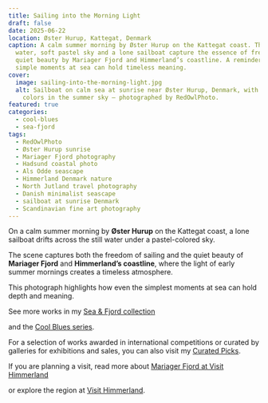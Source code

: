 ```yaml
---
title: Sailing into the Morning Light
draft: false
date: 2025-06-22
location: Øster Hurup, Kattegat, Denmark
caption: A calm summer morning by Øster Hurup on the Kattegat coast. The still
  water, soft pastel sky and a lone sailboat capture the essence of freedom and
  quiet beauty by Mariager Fjord and Himmerland’s coastline. A reminder of how
  simple moments at sea can hold timeless meaning.
cover:
  image: sailing-into-the-morning-light.jpg
  alt: Sailboat on calm sea at sunrise near Øster Hurup, Denmark, with pastel
    colors in the summer sky – photographed by RedOwlPhoto.
featured: true
categories:
  - cool-blues
  - sea-fjord
tags:
  - RedOwlPhoto
  - Øster Hurup sunrise
  - Mariager Fjord photography
  - Hadsund coastal photo
  - Als Odde seascape
  - Himmerland Denmark nature
  - North Jutland travel photography
  - Danish minimalist seascape
  - sailboat at sunrise Denmark
  - Scandinavian fine art photography
---
```

On a calm summer morning by **Øster Hurup** on the Kattegat coast, a lone sailboat drifts across the still water under a pastel-colored sky.

The scene captures both the freedom of sailing and the quiet beauty of **Mariager Fjord** and **Himmerland’s coastline**, where the light of early summer mornings creates a timeless atmosphere.

This photograph highlights how even the simplest moments at sea can hold depth and meaning.

See more works in my [Sea & Fjord collection](https://redowlphoto.dk/categories/sea-fjord/?utm_source=chatgpt.com)

and the [Cool Blues series](https://redowlphoto.dk/categories/cool-blues/?utm_source=chatgpt.com).

For a selection of works awarded in international competitions or curated by galleries for exhibitions and sales, you can also visit my [Curated Picks](https://redowlphoto.dk/categories/curated-picks/?utm_source=chatgpt.com).

If you are planning a visit, read more about [Mariager Fjord at Visit Himmerland](https://www.visithimmerland.dk/himmerland/planlaeg-din-tur/mariager-fjord-gdk1098491?utm_source=chatgpt.com)

or explore the region at [Visit Himmerland](https://www.visithimmerland.dk?utm_source=chatgpt.com).

<!--more-->
